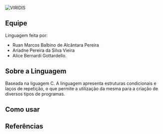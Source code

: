 ![VIRIDIS](https://user-images.githubusercontent.com/64850642/204388681-4a54bd7a-7dcd-45ef-b8cd-aa3e020a8316.png)

## Equipe
Linguagem feita por: 
  - Ruan Marcos Balbino de Alcântara Pereira
  - Ariadne Pereira da Silva Vieira 
  - Alice Bernardi Gottardello.
  
## Sobre a Linguagem
Baseada na liguagem C.
A linguagem apresenta estruturas condicionais e laços de repetição, o que permite a utilização da mesma para a criação de diversos tipos de programas.

## Como usar

## Referências
